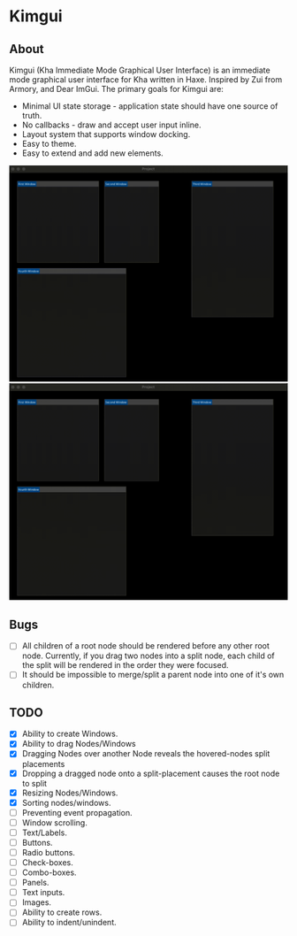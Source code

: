 # Kimgui

## About
Kimgui (Kha Immediate Mode Graphical User Interface) is an immediate mode graphical user interface for Kha written in Haxe. Inspired by Zui from Armory, and Dear ImGui. The primary goals for Kimgui are:

- Minimal UI state storage - application state should have one source of truth.
- No callbacks - draw and accept user input inline.
- Layout system that supports window docking.
- Easy to theme.
- Easy to extend and add new elements.

![Example of window splitting](support/images/splittingResizing.gif)
![Example of window merging](support/images/mergingResizing.gif)

## Bugs
- [ ] All children of a root node should be rendered before any other root node. Currently, if you drag two nodes into a split node, each child of the split will be rendered in the order they were focused.
- [ ] It should be impossible to merge/split a parent node into one of it's own children.

## TODO

- [x] Ability to create Windows.
- [x] Ability to drag Nodes/Windows
- [x] Dragging Nodes over another Node reveals the hovered-nodes split placements
- [x] Dropping a dragged node onto a split-placement causes the root node to split
- [x] Resizing Nodes/Windows.
- [x] Sorting nodes/windows.
- [ ] Preventing event propagation.
- [ ] Window scrolling.
- [ ] Text/Labels.
- [ ] Buttons.
- [ ] Radio buttons.
- [ ] Check-boxes.
- [ ] Combo-boxes.
- [ ] Panels.
- [ ] Text inputs.
- [ ] Images.
- [ ] Ability to create rows.
- [ ] Ability to indent/unindent.